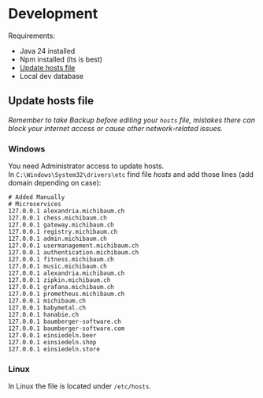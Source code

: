 # Development

Requirements:
- Java 24 installed
- Npm installed (lts is best)
- [Update hosts file](#update-hosts-file)
- Local dev database



## Update hosts file
*Remember to take Backup before editing your `hosts` file, mistakes there can block your internet access or cause other network-related issues.*


### Windows
You need Administrator access to update hosts.  
In ``C:\Windows\System32\drivers\etc`` find file *hosts* and add those lines (add domain depending on case):

```
# Added Manually
# Microservices
127.0.0.1 alexandria.michibaum.ch
127.0.0.1 chess.michibaum.ch
127.0.0.1 gateway.michibaum.ch
127.0.0.1 registry.michibaum.ch
127.0.0.1 admin.michibaum.ch
127.0.0.1 usermanagement.michibaum.ch
127.0.0.1 authentication.michibaum.ch
127.0.0.1 fitness.michibaum.ch
127.0.0.1 music.michibaum.ch
127.0.0.1 alexandria.michibaum.ch
127.0.0.1 zipkin.michibaum.ch
127.0.0.1 grafana.michibaum.ch
127.0.0.1 prometheus.michibaum.ch
127.0.0.1 michibaum.ch
127.0.0.1 babymetal.ch
127.0.0.1 hanabie.ch
127.0.0.1 baumberger-software.ch
127.0.0.1 baumberger-software.com
127.0.0.1 einsiedeln.beer
127.0.0.1 einsiedeln.shop
127.0.0.1 einsiedeln.store
```

### Linux
In Linux the file is located under ``/etc/hosts``.